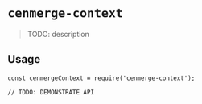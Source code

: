# `cenmerge-context`

> TODO: description

## Usage

```
const cenmergeContext = require('cenmerge-context');

// TODO: DEMONSTRATE API
```

